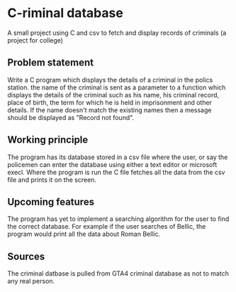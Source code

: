 # C-riminal database
A small project using C and csv to fetch and display records of criminals (a project for college)

## Problem statement 
Write a C program which displays the details of a criminal in the polics station. the name of the criminal is sent as a parameter to a function which displays the details of the criminal such as his name, his criminal record, place of birth, the term for which he is held in imprisonment and other details. If the name doesn't match the existing names then a message should be displayed as "Record not found".

## Working principle
The program has its database stored in a csv file where the user, or say the policemen can enter the database using either a text editor or microsoft execl. Where the program is run the C file fetches all the data from the csv file and prints it on the screen.

## Upcoming features
The program has yet to implement a searching algorithm for the user to find the correct database. For example if the user searches of Bellic, the program would print all the data about Roman Bellic.

## Sources
The criminal datbase is pulled from GTA4 criminal database as not to match any real person.